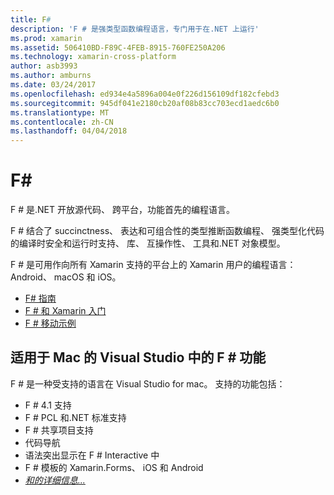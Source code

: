 ```yaml
---
title: F#
description: 'F # 是强类型函数编程语言，专门用于在.NET 上运行'
ms.prod: xamarin
ms.assetid: 506410BD-F89C-4FEB-8915-760FE250A206
ms.technology: xamarin-cross-platform
author: asb3993
ms.author: amburns
ms.date: 03/24/2017
ms.openlocfilehash: ed934e4a5896a004e0f226d156109df182cfebd3
ms.sourcegitcommit: 945df041e2180cb20af08b83cc703ecd1aedc6b0
ms.translationtype: MT
ms.contentlocale: zh-CN
ms.lasthandoff: 04/04/2018
---
```

# <a name="f35"></a>F&#35;

F # 是.NET 开放源代码、 跨平台，功能首先的编程语言。

F # 结合了 succinctness、 表达和可组合性的类型推断函数编程、 强类型化代码的编译时安全和运行时支持、 库、 互操作性、 工具和.NET 对象模型。

F # 是可用作向所有 Xamarin 支持的平台上的 Xamarin 用户的编程语言： Android、 macOS 和 iOS。

- [F# 指南](https://docs.microsoft.com/en-us/dotnet/fsharp/)
- [F # 和 Xamarin 入门](overview.md)
- [F # 移动示例](samples.md)

## <a name="f-features-in-visual-studio-for-mac"></a>适用于 Mac 的 Visual Studio 中的 F # 功能

F # 是一种受支持的语言在 Visual Studio for mac。 支持的功能包括：

- F # 4.1 支持
- F # PCL 和.NET 标准支持
- F # 共享项目支持
- 代码导航
- 语法突出显示在 F # Interactive 中
- F # 模板的 Xamarin.Forms、 iOS 和 Android
- [*和的详细信息...*](https://developer.xamarin.com/releases/studio/xamarin.studio_6.0/xamarin.studio_6.0/#F_Enhancements)

